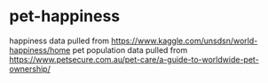 # pet-happiness

happiness data pulled from https://www.kaggle.com/unsdsn/world-happiness/home
pet population data pulled from https://www.petsecure.com.au/pet-care/a-guide-to-worldwide-pet-ownership/